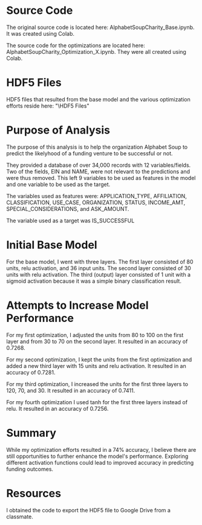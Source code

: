 # Source Code

The original source code is located here: AlphabetSoupCharity_Base.ipynb. It was created using Colab.

The source code for the optimizations are located here: AlphabetSoupCharity_Optimization_X.ipynb. They were all created using Colab.


# HDF5 Files

HDF5 files that resulted from the base model and the various optimization efforts reside here: "\HDF5 Files"


# Purpose of Analysis

The purpose of this analysis is to help the organization Alphabet Soup to predict the likelyhood of a funding venture to be successful or not. 

They provided a database of over 34,000 records with 12 variables/fields. Two of the fields, EIN and NAME, were not relevant to the predictions and were thus removed. This left 9 variables to be used as features in the model and one variable to be used as the target.

The variables used as features were: APPLICATION_TYPE, AFFILIATION, CLASSIFICATION, USE_CASE, ORGANIZATION, STATUS, INCOME_AMT, SPECIAL_CONSIDERATIONS, and ASK_AMOUNT.

The variable used as a target was IS_SUCCESSFUL


# Initial Base Model

For the base model, I went with three layers. The first layer consisted of 80 units, relu activation, and 36 input units. The second layer consisted of 30 units with relu activation. The third (output) layer consisted of 1 unit with a sigmoid activation because it was a simple binary classification result.


# Attempts to Increase Model Performance

For my first optimization, I adjusted the units from 80 to 100 on the first layer and from 30 to 70 on the second layer. It resulted in an accuracy of 0.7268.

For my second optimization, I kept the units from the first optimization and added a new third layer with 15 units and relu activation. It resulted in an accuracy of 0.7281.

For my third optimization, I increased the units for the first three layers to 120, 70, and 30. It resulted in an accuracy of 0.7411.

For my fourth optimization I used tanh for the first three layers instead of relu. It resulted in an accuracy of 0.7256.


# Summary

While my optimization efforts resulted in a 74% accuracy, I believe there are still opportunities to further enhance the model's performance. Exploring different activation functions could lead to improved accuracy in predicting funding outcomes.


# Resources

I obtained the code to export the HDF5 file to Google Drive from a classmate.